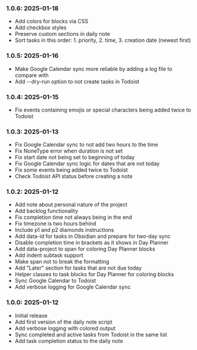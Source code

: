 ### 1.0.6: 2025-01-18

* Add colors for blocks via CSS
* Add checkbox styles
* Preserve custom sections in daily note
* Sort tasks in this order: 1. priority, 2. time, 3. creation date (newest first)

### 1.0.5: 2025-01-16

* Make Google Calendar sync more reliable by adding a log file to compare with
* Add --dry-run option to not create tasks in Todoist

### 1.0.4: 2025-01-15

* Fix events containing emojis or special characters being added twice to Todoist

### 1.0.3: 2025-01-13

* Fix Google Calendar sync to not add two hours to the time
* Fix NoneType error when duration is not set
* Fix start date not being set to beginning of today
* Fix Google Calendar sync logic for dates that are not today
* Fix some events being added twice to Todoist
* Check Todoist API status before creating a note

### 1.0.2: 2025-01-12

* Add note about personal nature of the project
* Add backlog functionality
* Fix completion time not always being in the end
* Fix timezone is two hours behind
* Include p1 and p2 diamonds instructions
* Add data-id for tasks in Obsidian and prepare for two-day sync
* Disable completion time in brackets as it shows in Day Planner
* Add data-project to span for coloring Day Planner blocks
* Add indent subtask support
* Make span not to break the formatting
* Add "Later" section for tasks that are not due today
* Helper classes to task blocks for Day Planner for coloring blocks
* Sync Google Calendar to Todoist
* Add verbose logging for Google Calendar sync

### 1.0.0: 2025-01-12

- Initial release
- Add first version of the daily note script
- Add verbose logging with colored output
- Sync completed and active tasks from Todoist in the same list
- Add task completion status to the daily note
